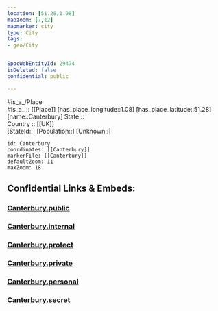 ```yaml
---
location: [51.28,1.08] 
mapzoom: [7,12] 
mapmarker: city 
type: City
tags:
- geo/City


SpocWebEntityId: 29474
isDeleted: false
confidential: public

---
```

#is_a_/Place  
#is_a_ :: [[Place]] 
[has_place_longitude::1.08] 
[has_place_latitude::51.28] 
[name::Canterbury] 
State ::  
Country :: [[UK]]  
[StateId::] 
[Population::] 
[Unknown::] 


```leaflet
id: Canterbury
coordinates: [[Canterbury]] 
markerFile: [[Canterbury]] 
defaultZoom: 11 
maxZoom: 18
```


## Confidential Links & Embeds: 

### [Canterbury.public](/_public/\Earth\Continent\Europe\Europe~North\UK\England\Regions~England\South_East_England\Kent\cities~Kent\Canterbury\cities~CanterburyCanterbury.public.md) 

### [Canterbury.internal](/_internal/\Earth\Continent\Europe\Europe~North\UK\England\Regions~England\South_East_England\Kent\cities~Kent\Canterbury\cities~CanterburyCanterbury.internal.md) 

### [Canterbury.protect](/_protect/\Earth\Continent\Europe\Europe~North\UK\England\Regions~England\South_East_England\Kent\cities~Kent\Canterbury\cities~CanterburyCanterbury.protect.md) 

### [Canterbury.private](/_private/\Earth\Continent\Europe\Europe~North\UK\England\Regions~England\South_East_England\Kent\cities~Kent\Canterbury\cities~CanterburyCanterbury.private.md) 

### [Canterbury.personal](/_personal/\Earth\Continent\Europe\Europe~North\UK\England\Regions~England\South_East_England\Kent\cities~Kent\Canterbury\cities~CanterburyCanterbury.personal.md) 

### [Canterbury.secret](/_secret/\Earth\Continent\Europe\Europe~North\UK\England\Regions~England\South_East_England\Kent\cities~Kent\Canterbury\cities~CanterburyCanterbury.secret.md)

